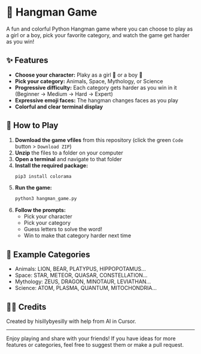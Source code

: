 # 🎲 Hangman Game

A fun and colorful Python Hangman game where you can choose to play as a girl or a boy, pick your favorite category, and watch the game get harder as you win!

## ✨ Features
- **Choose your character:** Plaky as a girl 👧 or a boy 👦
- **Pick your category:** Animals, Space, Mythology, or Science
- **Progressive difficulty:** Each category gets harder as you win in it (Beginner → Medium → Hard → Expert)
- **Expressive emoji faces:** The hangman changes faces as you play
- **Colorful and clear terminal display**

## 🚀 How to Play
1. **Download the game vfiles** from this repository (click the green `Code` button > `Download ZIP`)
2. **Unzip** the files to a folder on your computer
3. **Open a terminal** and navigate to that folder
4. **Install the required package:**
   ```bash
   pip3 install colorama
   ```
5. **Run the game:**
   ```bash
   python3 hangman_game.py
   ```
6. **Follow the prompts:**
   - Pick your character
   - Pick your category
   - Guess letters to solve the word!
   - Win to make that category harder next time

## 📝 Example Categories
- Animals: LION, BEAR, PLATYPUS, HIPPOPOTAMUS...
- Space: STAR, METEOR, QUASAR, CONSTELLATION...
- Mythology: ZEUS, DRAGON, MINOTAUR, LEVIATHAN...
- Science: ATOM, PLASMA, QUANTUM, MITOCHONDRIA...

## 👩‍💻 Credits
Created by hisillybyesilly with help from AI in Cursor.

---
Enjoy playing and share with your friends! If you have ideas for more features or categories, feel free to suggest them or make a pull request. 